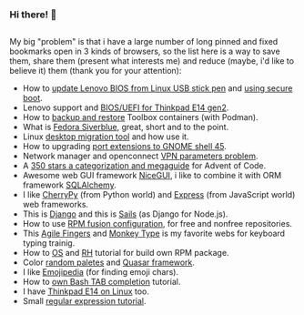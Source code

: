 ### Hi there! 👋<h2></h2>

My big "problem" is that i have a large number of long pinned and fixed bookmarks open in 3 kinds of browsers, so the list here is a way to save them, share them (present what interests me) and reduce (maybe, i'd like to believe it) them (thank you for your attention):
- How to [update Lenovo BIOS from Linux USB stick pen](https://www.cyberciti.biz/faq/update-lenovo-bios-from-linux-usb-stick-pen/) and [using secure boot](https://discussion.fedoraproject.org/t/secure-boot-not-installed-when-installing-fresh-fedora-35-silverblue/74175).
- Lenovo support and [BIOS/UEFI for Thinkpad E14 gen2](https://pcsupport.lenovo.com/cz/cs/products/laptops-and-netbooks/thinkpad-edge-laptops/thinkpad-e14-gen-2-type-20ta-20tb/20ta/20ta0033ck/pf20e942/downloads/driver-list/component?name=BIOS%2FUEFI).
- How to [backup and restore](https://fedoramagazine.org/backup-and-restore-toolboxes-with-podman/) Toolbox containers (with Podman).
- What is [Fedora Siverblue](https://www.dvlv.co.uk/pages/a-beginners-guide-to-fedora-silverblue.html), great, short and to the point.
- Linux [desktop migration tool](https://codeberg.org/sesivany/linux-desktop-migration-tool) and how use it.
- How to upgrading [port extensions to GNOME shell 45](https://gjs.guide/extensions/upgrading/gnome-shell-45.html).
- Network manager and openconnect [VPN parameters problem](https://gitlab.gnome.org/GNOME/NetworkManager-openconnect/-/issues/91).
- A [350 stars a categorization and megaguide](https://www.reddit.com/r/adventofcode/comments/z0vmy0/350_stars_a_categorization_and_megaguide/) for Advent of Code.
- Awesome web GUI framework [NiceGUI](https://nicegui.io/), i like to combine it with ORM framework [SQLAlchemy](https://www.sqlalchemy.org/).
- I like [CherryPy](https://cherrypy.dev/) (from Python world) and [Express](https://expressjs.com/) (from JavaScript world) web frameworks.
- This is [Django](https://www.djangoproject.com/) and this is [Sails](https://sailsjs.com/) (as Django for Node.js).
- How to use [RPM fusion configuration](https://rpmfusion.org/Configuration), for free and nonfree repositories.
- This [Agile Fingers](https://agilefingers.com/) and [Monkey Type](https://monkeytype.com/) is my favorite webs for keyboard typing trainig.
- How to [OS](https://opensource.com/article/18/9/how-build-rpm-packages) and [RH](https://www.redhat.com/en/blog/create-rpm-package) tutorial for build own RPM package.
- Color [random paletes](https://randomcolorpalettes.com/) and [Quasar framework](https://quasar.dev/style/color-palette).
- I like [Emojipedia](https://emojipedia.org/) (for finding emoji chars).
- How to [own Bash TAB completion](https://www.gnu.org/software/gnuastro/manual/html_node/Bash-TAB-completion-tutorial.html) tutorial.
- I have [Thinkpad E14 on Linux](https://github.com/ramaureirac/thinkpad-e14-linux) too.
- Small [regular expression tutorial](https://www.regularnivyrazy.info/shrnuti-syntaxe.html).

<!--
**chrosta/chrosta** is a ✨ _special_ ✨ repository because its `README.md` (this file) appears on your GitHub profile.
Here are some ideas to get you started:
- 🔭 I’m currently working on ...
- 🌱 I’m currently learning ...
- 👯 I’m looking to collaborate on ...
- 🤔 I’m looking for help with ...
- 💬 Ask me about ...
- 📫 How to reach me: ...
- 😄 Pronouns: ...
- ⚡ Fun fact: ...
-->

